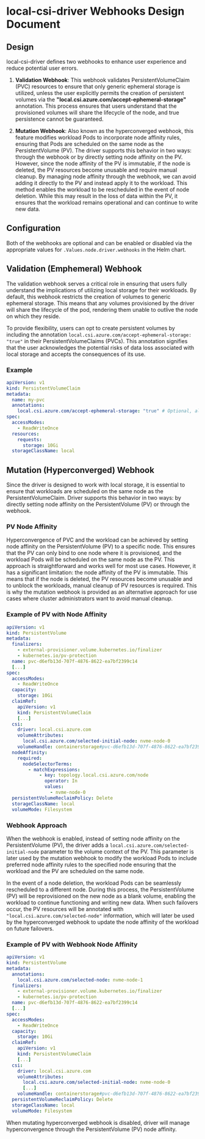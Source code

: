 # local-csi-driver Webhooks Design Document

## Design

local-csi-driver defines two webhooks to enhance user experience and reduce
potential user
errors.

1. **Validation Webhook**: This webhook validates PersistentVolumeClaim (PVC)
resources to ensure that only generic ephemeral storage is utilized, unless the
user explicitly permits the creation of persistent volumes via the
**"local.csi.azure.com/accept-ephemeral-storage"** annotation. This process
ensures that users understand that the provisioned volumes will share the
lifecycle of the node, and true persistence cannot be guaranteed.

2. **Mutation Webhook**: Also known as the hyperconverged webhook, this feature
modifies workload Pods to incorporate node affinity rules, ensuring that Pods
are scheduled on the same node as the PersistentVolume (PV). The driver
supports this behavior in two ways: through the webhook or by directly setting
node affinity on the PV. However, since the node affinity of
the PV is immutable, if the node is deleted, the PV resources become unusable
and require manual cleanup. By managing node affinity through the webhook, we
can avoid adding it directly to the PV and instead apply it to the workload.
This method enables the workload to be rescheduled in the event of node
deletion.
While this may result in the loss of data within the PV, it ensures that
the workload remains operational and can continue to write new data.

## Configuration

Both of the webhooks are optional and can be enabled or disabled via the
appropriate values for `.Values.node.driver.webhooks` in the Helm chart.

## Validation (Emphemeral) Webhook

The validation webhook serves a critical role in ensuring that users fully
understand the implications of utilizing local storage for their workloads. By
default, this webhook restricts the creation of volumes to generic ephemeral
storage. This means that any volumes provisioned by the driver will share the
lifecycle of the pod, rendering them unable to outlive the node on which they
reside.

To provide flexibility, users can opt to create persistent volumes by including
the annotation `local.csi.azure.com/accept-ephemeral-storage: "true"` in their
PersistentVolumeClaims (PVCs). This annotation signifies that the user
acknowledges the potential risks of data loss associated with local storage and accepts
the consequences of its use.

### Example

```yaml
apiVersion: v1
kind: PersistentVolumeClaim
metadata:
  name: my-pvc
  annotations:
    local.csi.azure.com/accept-ephemeral-storage: "true" # Optional, allows creation of persistent volumes
spec:
  accessModes:
    - ReadWriteOnce
  resources:
    requests:
      storage: 10Gi
  storageClassName: local
```

## Mutation (Hyperconverged) Webhook

Since the driver is designed to work with local storage, it is essential to
ensure that workloads are scheduled on the same node as the
PersistentVolumeClaim. Driver supports this behavior in two ways: by directly
setting node affinity on the PersistentVolume (PV) or through the webhook.

### PV Node Affinity

Hyperconvergence of PVC and the workload can be achieved by setting node
affinity on the PersistentVolume (PV) to a specific node. This ensures that the
PV can only bind to one node where it is provisioned,
and the workload Pods will be scheduled on the
same node as the PV. This approach is straightforward and works well for most
use cases. However, it has a significant limitation: the node affinity of the PV
is immutable. This means that if the node is deleted, the PV resources become
unusable and to unblock the workloads, manual cleanup of PV resources is
required. This is why the mutation webhook is provided as an alternative
approach for use cases where cluster administrators want to avoid manual
cleanup.

### Example of PV with Node Affinity

```yaml
apiVersion: v1
kind: PersistentVolume
metadata:
  finalizers:
    - external-provisioner.volume.kubernetes.io/finalizer
    - kubernetes.io/pv-protection
  name: pvc-d6efb13d-707f-4876-8622-ea7bf2399c14
  [...]
spec:
  accessModes:
    - ReadWriteOnce
  capacity:
    storage: 10Gi
  claimRef:
    apiVersion: v1
    kind: PersistentVolumeClaim
    [...]
  csi:
    driver: local.csi.azure.com
    volumeAttributes:
      local.csi.azure.com/selected-initial-node: nvme-node-0
    volumeHandle: containerstorage#pvc-d6efb13d-707f-4876-8622-ea7bf2399c14
  nodeAffinity:
    required:
      nodeSelectorTerms:
        - matchExpressions:
            - key: topology.local.csi.azure.com/node
              operator: In
              values:
                - nvme-node-0
  persistentVolumeReclaimPolicy: Delete
  storageClassName: local
  volumeMode: Filesystem
 ```

### Webhook Approach

When the webhook is enabled, instead of setting node affinity on the
PersistentVolume (PV), the driver adds a
`local.csi.azure.com/selected-initial-node` parameter to the volume
context of the PV.
This parameter is later used by the mutation webhook to modify the workload
Pods
to include preferred node affinity rules to the specified node ensuring that the
workload and the PV are scheduled on the same node.

In the event of a node deletion, the workload Pods can be seamlessly rescheduled
to a different node. During this process, the PersistentVolume (PV) will be
reprovisioned on the new node as a blank volume, enabling the workload to
continue functioning and writing new data. When such failovers occur, the
PV resources will be annotated with `"local.csi.azure.com/selected-node"`
information, which will later be used by the hyperconverged webhook to update
the node affinity of the workload on future failovers.

### Example of PV with Webhook Node Affinity

```yaml
apiVersion: v1
kind: PersistentVolume
metadata:
  annotations:
    local.csi.azure.com/selected-node: nvme-node-1
  finalizers:
    - external-provisioner.volume.kubernetes.io/finalizer
    - kubernetes.io/pv-protection
  name: pvc-d6efb13d-707f-4876-8622-ea7bf2399c14
  [...]
spec:
  accessModes:
    - ReadWriteOnce
  capacity:
    storage: 10Gi
  claimRef:
    apiVersion: v1
    kind: PersistentVolumeClaim
    [...]
  csi:
    driver: local.csi.azure.com
    volumeAttributes:
      local.csi.azure.com/selected-initial-node: nvme-node-0
      [...]
    volumeHandle: containerstorage#pvc-d6efb13d-707f-4876-8622-ea7bf2399c14
  persistentVolumeReclaimPolicy: Delete
  storageClassName: local
  volumeMode: Filesystem
```

When mutating hyperconverged webhook is disabled, driver will manage
hyperconvergence through the PersistentVolume (PV) node affinity.
